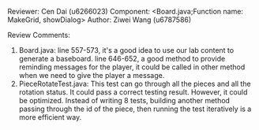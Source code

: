 Reviewer: Cen Dai (u6266023)
Component: <Board.java;Function name: MakeGrid, showDialog>
            <PieceRotateTest>
Author: Ziwei Wang (u6787586)


Review Comments:

1. Board.java: line 557-573, it's a good idea to use our lab content to generate a baseboard.
               line 646-652, a good method to provide reminding messages for the player,
               it could be called in other method when we need to give the player a message.         
2. PieceRotateTest.java: This test can go through all the pieces and all the rotation status.
                It could pass a correct testing result. However, it could be optimized. Instead
                of writing 8 tests, building another method passing through the id of the piece,
                then running the test iteratively is a more efficient way.